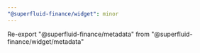 ```yaml
---
"@superfluid-finance/widget": minor
---
```


Re-export "@superfluid-finance/metadata" from "@superfluid-finance/widget/metadata"
